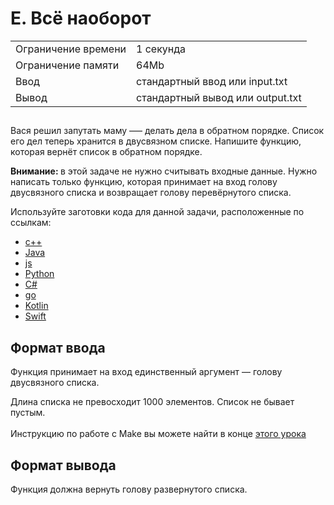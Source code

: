 ﻿
<div class="problem-statement">
   <div class="header">
      <h1 class="title">E. Всё наоборот</h1>
      <table>
         <tbody><tr class="time-limit">
            <td class="property-title">Ограничение времени</td>
            <td>1&nbsp;секунда</td>
         </tr>
         <tr class="memory-limit">
            <td class="property-title">Ограничение памяти</td>
            <td>64Mb</td>
         </tr>
         <tr class="input-file">
            <td class="property-title">Ввод</td>
            <td colspan="1">стандартный ввод или input.txt</td>
         </tr>
         <tr class="output-file">
            <td class="property-title">Вывод</td>
            <td colspan="1">стандартный вывод или output.txt</td>
         </tr>
      </tbody></table>
   </div>
   <h2></h2>
   <div class="legend"> Вася решил запутать маму —– делать дела в обратном порядке. Список его дел теперь хранится в двусвязном списке. Напишите
      функцию, которая вернёт список в обратном порядке. <!--l. 49-->
      <p style="text-indent: 0em;"><span style="font-weight: bold;">Внимание: </span>в этой задаче не нужно считывать входные данные.
      Нужно написать только функцию, которая принимает на вход голову двусвязного списка и возвращает голову перевёрнутого списка.
      <!--l. 51-->
      </p><p style="text-indent: 0em;">Используйте заготовки кода для данной задачи, расположенные по ссылкам: </p><ul>
      <li><a href="https://github.com/Yandex-Practicum/algorithms-templates/tree/main/cpp/sprint2/E">c++</a></li>
      <li><a href="https://github.com/Yandex-Practicum/algorithms-templates/tree/main/java/sprint2/E">Java</a></li>
      <li><a href="https://github.com/Yandex-Practicum/algorithms-templates/tree/main/js/sprint2/E">js</a></li>
      <li><a href="https://github.com/Yandex-Practicum/algorithms-templates/tree/main/python/sprint2/E">Python</a></li>
      <li><a href="https://github.com/Yandex-Practicum/algorithms-templates/tree/main/csharp/sprint2/E">C#</a></li>
      <li><a href="https://github.com/Yandex-Practicum/algorithms-templates/tree/main/go/sprint2/E">go</a></li>
      <li><a href="https://github.com/Yandex-Practicum/algorithms-templates/tree/main/kotlin/sprint2/E">Kotlin</a></li>
      <li><a href="https://github.com/Yandex-Practicum/algorithms-templates/tree/main/swift/sprint2/E">Swift</a></li>
      </ul>
      <p></p>
      <p></p>
      
   </div>
   <h2>Формат ввода</h2>
   <div class="input-specification"> Функция принимает на вход единственный аргумент — голову двусвязного списка. <!--l. 66-->
      <p style="text-indent: 0em;">Длина списка не превосходит 1000 элементов. Список не бывает пустым. <br>
      <br>Инструкцию по работе с Make вы можете найти в конце <a href="https://practicum.yandex.ru/learn/algorithms/courses/7f101a83-9539-4599-b6e8-8645c3f31fad/sprints/1855/topics/60736bd4-cd70-428f-bd40-4598148b8265/lessons/1c5e8718-b61b-4773-bea6-fed658d27654/">этого
      урока</a></p>
      
   </div>
   <h2>Формат вывода</h2>
   <div class="output-specification"> Функция должна вернуть голову развернутого списка. </div>
</div>